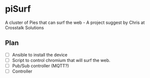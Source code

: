 # piSurf
A cluster of Pies that can surf the web - A project suggest by Chris at Crosstalk Solutions

## Plan
- [ ] Ansible to install the device
- [ ] Script to control chromium that will surf the web.
- [ ] Pub/Sub controller (MQTT?)
- [ ] Controller
